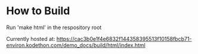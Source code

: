 # How to Build
Run 'make html' in the respository root

Currently hosted at: https://cac3b0e1f4e6832f144358395513f10158fbcb71-environ.kodethon.com/demo_docs/build/html/index.html
